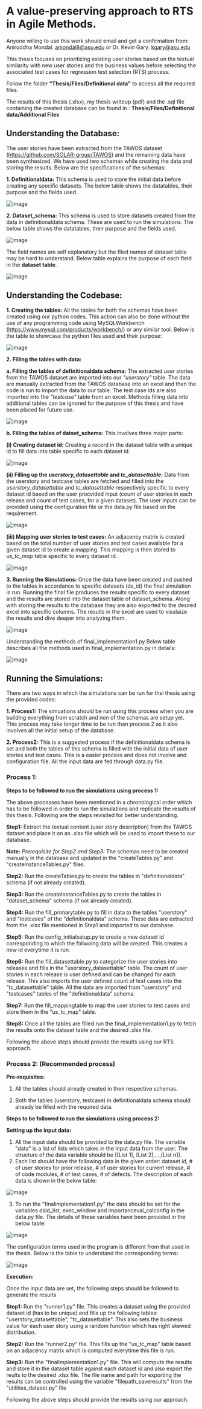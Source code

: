 # A value-preserving approach to RTS in Agile Methods.

Anyone willing to use this work should email and get a confirmation from: Aniruddha Mondal: amondal8@asu.edu or Dr. Kevin Gary: kgary@asu.edu

This thesis focuses on prioritizing existing user stories based on the textual similarity with new user stories and the business values before selecting the associated test cases for regression test selection (RTS) process. 

Follow the folder **"Thesis/Files/Definitional data"** to access all the required files.

The results of this thesis (.xlsx), my thesis writeup (pdf) and the .sql file containing the created database can be found in : **Thesis/Files/Definitional data/Additional Files**

## Understanding the Database:
The user stories have been extracted from the TAWOS dataset (https://github.com/SOLAR-group/TAWOS) and the remaining data have been synthesized. We have used two schemas while creating the data and storing the results. Below are the specifications of the schemas:

**1. Definitionaldata:** This schema is used to store the initial data before creating any specific datasets.
   The below table shows the datatables, their purpose and the fields used.
   
![image](https://github.com/amondal8/marters-thesis/assets/134355254/ad395068-1676-426f-93f5-40665cb5da5f)



**2. Dataset_schema:** This schema is used to store datasets created from the data in definitionaldata schema. These are used to run the simulations.
   The below table shows the datatables, their purpose and the fields used.
 
![image](https://github.com/amondal8/marters-thesis/assets/134355254/cd99c488-6d21-4b84-bbb3-3effbfee6198)


The field names are self explanatory but the filed names of dataset table may be hard to understand. Below table explains the purpose of each field in the **dataset table**.

![image](https://github.com/amondal8/marters-thesis/assets/134355254/17aa129e-314c-43f0-980a-0f86961fc901)



## Understanding the Codebase:

**1. Creating the tables:**
All the tables for both the schemas have been created using our python codes. This action can also be done without the use of any programming code using MySQLWorkbench (https://www.mysql.com/products/workbench/) or any similar tool. Below is the table to showcase the python files used and their purpose:

![image](https://github.com/amondal8/marters-thesis/assets/134355254/3474cedf-32da-495e-9ef6-494176540f9b)



**2. Filling the tables with data:**

   **a. Filling the tables of definitionaldata schema:**
   The extracted user stories from the TAWOS dataset are imported into our _"userstory"_ table. The data are manually extracted from the TAWOS database into an excel and then the code is run to import the data to our table. The test case ids are also imported into  the _"testcase"_ table from an excel. Methods filling data into additional tables can be ignored for the purpose of this thesis and have been placed for future use.

![image](https://github.com/amondal8/marters-thesis/assets/134355254/c876baae-6cc8-4080-862f-d599164a9ae8)

 **b. Filling the tables of datset_schema:**
 This involves three major parts: 
 
**(i) Creating dataset id:** Creating a record in the dataset table with a unique id to fill data into table specific to each dataset id.


![image](https://github.com/amondal8/marters-thesis/assets/134355254/47ec6afc-9d72-4e6a-9af9-e435fc8e6f58)


**(ii) Filling up the _userstory_datasettable_ and _tc_datasettable_:** Data from the userstory and testcase tables are fetched and filled into the _userstory_datasettable_ and _tc_datasettable_ respectively specific to every dataset id based on the user procvided input (count of user stories in each release and count of test cases, for a given dataset). The user inputs can be provided using the configuration file or the data.py file based on the requirement.

![image](https://github.com/amondal8/marters-thesis/assets/134355254/19f4b434-15f0-4a1f-b261-cb044817ad1d)


**(iii) Mapping user stories to test cases:** An adjacency matrix is created based on the total number of user stories and test cases available for a given dataset id to create a mapping. This mapping is then stored to _us_tc_map_ table specific to every dataset id.

![image](https://github.com/amondal8/marters-thesis/assets/134355254/d3464e4b-4d7e-4552-b719-96c01fdab9c9)

**3. Running the Simulations:**
Once the data have been created and pushed to the tables in accordance to specific datasets (ds_id) the final simulation is run. Running the final file produces the results specific to every dataset and the results are stored into the dataset table of dataset_schema. Along with storing the results to the database they are also exported to the desired excel into specific columns. The results in the excel are used to visulaize the results and dive deeper into analyzing them. 


![image](https://github.com/amondal8/marters-thesis/assets/134355254/83adea86-9317-4fd5-a0db-1d53f48a6fb7)


Understanding the methods of final_implementation1.py
Below table describes all the methods used in final_implementation.py in details:

![image](https://github.com/amondal8/marters-thesis/assets/134355254/010d269c-385d-4c86-be8f-2bf56997319f)

## Running the Simulations:

There are two ways in which the simulations can be run for thsi thesis using the provided codes:

**1. Process1:** The simuations should be run using this process when you are building everything from scratch and non of the schemas are setup yet. This process may take longer time to be run than process 2 as it alos involves all the initial setup of the database.

**2. Process2:** This is a suggested process if the definitionaldata schema is set and both the tables of this schema is filled with the initial data of user stories and test cases. This is a easier process and does not involve and configuration file. All the input data are fed through data.py file.

### Process 1:
   
**Steps to be followed to run the simulations using process 1:**

The above processes have been mentioned in a chronological order which has to be followed in order to run the simulations and replicate the results of this thesis. Following are the steps revisited for better understanding.

**Step1:** Extract the textual content (user story description) from the TAWOS dataset and place it on an .xlsx file which will be used to import these to our database.

**Note:** _Prerequisite for Step2 and Step3:_ The schemas need to be created manually in the database and updated in the "createTables.py" and "createInstanceTables.py" files.

**Step2:** Run the createTables.py to create the tables in "definitionaldata" schema (if not already created).

**Step3:** Run the createInstanceTables.py to create the tables in "dataset_schema" schema (if not already created).

**Step4:** Run the fill_primarytable.py to fill in data to the tables "userstory" and "testcases" of the "definitionaldata" schema. These data are extracted from the .xlsx file mentioned in Step1 and imported to our database.

**Step5:** Run the config_initialsetup.py to create a new dataset id corresponding to which the follwoing data will be created. This creates a new id everytime it is run.

**Step6:** Run the fill_datasettable.py to categorize the user stories into releases and fills in the "userstory_datasettable" table. The count of user stories in each release is user defined and can be changed for each release. This also imports the user defined count of test cases into the "tc_datasettable" table. All the data are imported from "userstory" and "testcases" tables of the "definitionaldata" schema.

**Step7:** Run the fill_mappingtable to map the user stories to test cases and store them in the "us_tc_map" table.

**Step8:** Once all the tables are filled run the final_implementation1.py to fetch the results onto the dataset table and the desired .xlsx file.

Following the above steps should provide the results using our RTS approach.

### Process 2: **(Recommended process)**

**Pre-requisites:**

1. All the tables should already created in their respective schemas.

2. Both the tables (userstory, testcase) in definitionaldata schema should already be filled with the required data.

**Steps to be followed to run the simulations using process 2:**

**Setting up the input data:**

1. All the input data should be provided to the data.py file. The variable "data" is a list of lists which takes in the input data from the user. The structure of the data variable should be [[List 1], [List 2],...,[List n]].
2. Each list should have the following data in the given order: dataset id, # of user stories for prior release, # of user stories for current release, # of code modules, # of test cases, # of defects. The description of each data is shown in the below table:

![image](https://github.com/amondal8/masters-thesis/assets/134355254/5d6b8cc4-7af4-451a-bdf7-3a6b49962dbe)

3. To run the "finalimplementation1.py" the data should be set for the variables dsid_list, exec_window and importanceval_calconfig in the data.py file. The details of these variables have been provided in the below table:

![image](https://github.com/amondal8/masters-thesis/assets/134355254/5d40773d-0c44-44cd-9986-320c250bc4bd)

The configuration terms used in the program is different from that used in the thesis. Below is the table to understand the corresponding terms:

![image](https://github.com/amondal8/masters-thesis/assets/134355254/3eb5125f-fca9-4bf1-81c2-1b2900e6b4dd)


**Execution:**

Once the input data are set, the following steps should be followed to generate the results

**Step1:** Run the "runner1.py" file. This creates a dataset using the provided dataset id (has to be unique) and fills up the following tables: "userstory_datasettable", "tc_datasettable". This also sets the business value for each user story using a random function which has right skewed distribution.

**Step2:** Run the "runner2.py" file. This fills up the "us_tc_map" table based on an adjacency matrix which is computed everytime this file is run.

**Step3:** Run the "finalimplementation1.py" file. This will compute the results and store it in the dataset table against each dataset id and also export the reults to the desired .xlsx file. The file name and path for exporting the results can be controlled using the variable "filepath_saveresults" from the "utilities_dataset.py" file

Following the above steps should provide the results using our approach.
